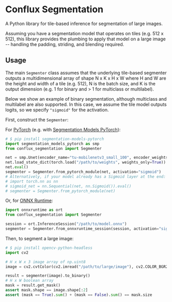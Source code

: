 # Conflux Segmentation

A Python library for tile-based inference for segmentation of large images.

Assuming you have a segmentation model that operates on tiles (e.g. 512 x 512), this library provides the plumbing to apply that model on a large image -- handling the padding, striding, and blending required.

## Usage

The main `Segmenter` class assumes that the underlying tile-based segmenter outputs a multidimensional array of shape N x K x H x W where H and W are the height and width of a tile (e.g. 512), N is the batch size, and K is the output dimension (e.g. 1 for binary and > 1 for multiclass or multilabel).

Below we show an example of binary segmentation, although multiclass and multilabel are also supported. In this case, we assume the tile model outputs logits, so we specify `"sigmoid"` for the activation.

First, construct the `Segmenter`:

For [PyTorch](https://pytorch.org/) (e.g. with [Segmentation Models PyTorch](https://smp.readthedocs.io/en/latest/)):

```python
# $ pip install segmentation-models-pytorch
import segmentation_models_pytorch as smp
from conflux_segmentation import Segmenter

net = smp.Unet(encoder_name="tu-mobilenetv3_small_100", encoder_weights=None, activation=None)
net.load_state_dict(torch.load("/path/to/weights", weights_only=True))
net.eval()
segmenter = Segmenter.from_pytorch_module(net, activation="sigmoid")
# Alternatively, if your model already has a Sigmoid layer at the end:
# import torch.nn as nn
# sigmoid_net = nn.Sequential(net, nn.Sigmoid()).eval()
# segmenter = Segmenter.from_pytorch_module(net)
```

Or, for [ONNX Runtime](https://onnxruntime.ai/):

```python
import onnxruntime as ort
from conflux_segmentation import Segmenter

session = ort.InferenceSession("/path/to/model.onnx")
segmenter = Segmenter.from_onnxruntime_session(session, activation="sigmoid")
```

Then, to segment a large image:

```python
# $ pip install opencv-python-headless
import cv2

# H x W x 3 image array of np.uint8
image = cv2.cvtColor(cv2.imread("/path/to/large/image"), cv2.COLOR_BGR2RGB)

result = segmenter(image).to_binary()
# H x W boolean array
mask = result.get_mask()
assert mask.shape == image.shape[:2]
assert (mask == True).sum() + (mask == False).sum() == mask.size
```